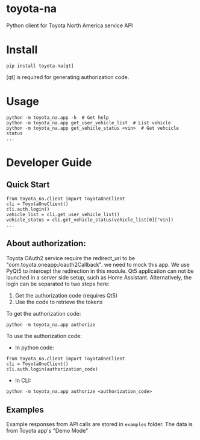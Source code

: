 # toyota-na
Python client for Toyota North America service API

# Install
```
pip install toyota-na[qt]
```
[qt] is required for generating authorization code.
# Usage
```
python -m toyota_na.app -h  # Get help
python -m toyota_na.app get_user_vehicle_list  # List vehicle
python -m toyota_na.app get_vehicle_status <vin>  # Get vehcicle status
...
```

# Developer Guide
## Quick Start
```
from toyota_na.client import ToyotaOneClient
cli = ToyotaOneClient()
cli.auth.login()
vehicle_list = cli.get_user_vehicle_list()
vehicle_status = cli.get_vehicle_status(vehicle_list[0]["vin])
...
```
## About authorization:
Toyota OAuth2 service require the redirect_uri to be "com.toyota.oneapp:/oauth2Callback".
we need to mock this app. We use PyQt5 to intercept the redirection in this module.
Qt5 application can not be launched in a server side setup, such as Home Assistant.
Alternatively, the login can be separated to two steps here:
1. Get the authorization code (requires Qt5)
2. Use the code to retrieve the tokens


To get the authorization code:
```
python -m toyota_na.app authorize
```
To use the authorization code:
- In python code:
```
from toyota_na.client import ToyotaOneClient
cli = ToyotaOneClient()
cli.auth.login(authorization_code)
```
- In CLI:
```
python -m toyota_na.app authorize <authorization_code>
```
## Examples
Example responses from API calls are stored in `examples` folder. The data is from Toyota app's "Demo Mode"